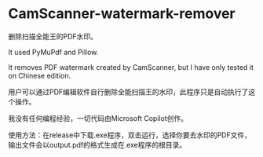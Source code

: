 # CamScanner-watermark-remover
删除扫描全能王的PDF水印。 

It used PyMuPdf and Pillow.

It removes PDF watermark created by CamScanner, but I have only tested it on Chinese edition.

用户可以通过PDF编辑软件自行删除全能扫描王的水印，此程序只是自动执行了这个操作。

我没有任何编程经验，一切代码由Microsoft Copilot创作。

使用方法：在release中下载.exe程序，双击运行，选择你要去水印的PDF文件，输出文件会以output.pdf的格式生成在.exe程序的根目录。
